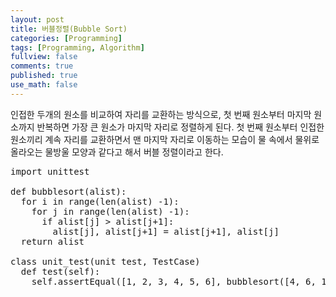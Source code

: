 ```yaml
---
layout: post
title: 버블정렬(Bubble Sort)
categories: [Programming]
tags: [Programming, Algorithm]
fullview: false
comments: true
published: true
use_math: false
---
```


인접한 두개의 원소를 비교하여 자리를 교환하는 방식으로, 첫 번째 원소부터 마지막 원소까지 반복하면 가장 큰 원소가 마지막 자리로 정렬하게 된다. 첫 번째 원소부터 인접한 원소끼리 계속 자리를 교환하면서 맨 마지막 자리로 이동하는 모습이 물 속에서 물위로 올라오는 물방울 모양과 같다고 해서 버블 정렬이라고 한다.


<pre class="lang:default decode:true " >
import unittest

def bubblesort(alist):
  for i in range(len(alist) -1):
    for j in range(len(alist) -1):
      if alist[j] &gt; alist[j+1]:
        alist[j], alist[j+1] = alist[j+1], alist[j]
  return alist

class unit_test(unit test, TestCase)
  def test(self):
    self.assertEqual([1, 2, 3, 4, 5, 6], bubblesort([4, 6, 1, 3, 5, 2,]))</pre> 
